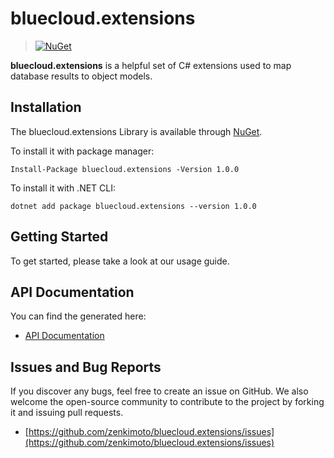 # bluecloud.extensions

>[![NuGet](https://img.shields.io/nuget/v/Nuget.Core.svg)](https://github.com/zenkimoto/bluecloud.extensions)

**bluecloud.extensions** is a helpful set of C# extensions used to map database results to object models.

## Installation

The bluecloud.extensions Library is available through [NuGet](https://nuget.org). 

To install it with package manager:

```
Install-Package bluecloud.extensions -Version 1.0.0
```

To install it with .NET CLI:

```
dotnet add package bluecloud.extensions --version 1.0.0
```

## Getting Started

To get started, please take a look at our usage guide.

## API Documentation

You can find the generated here:

 * [API Documentation](https://cdn.rawgit.com/zenkimoto/bluecloud.extensions/master/Documentation/html/annotated.html)

## Issues and Bug Reports

If you discover any bugs, feel free to create an issue on GitHub. We also welcome the open-source community to contribute to the project by forking it and issuing pull requests.

 *  [https://github.com/zenkimoto/bluecloud.extensions/issues](https://github.com/zenkimoto/bluecloud.extensions/issues)